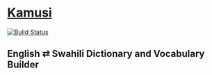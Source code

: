 # [Kamusi](https://kamusi.surge.sh)
[![Build Status](https://travis-ci.org/bantuist/kamusi.svg?branch=master)](https://travis-ci.org/bantuist/kamusi)
## English ⇄ Swahili Dictionary and Vocabulary Builder